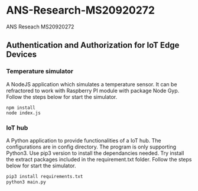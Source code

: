 # ANS-Research-MS20920272
ANS Reseach MS20920272

## Authentication and Authorization for IoT Edge Devices

### Temperature simulator
A NodeJS application which simulates a temperature sensor. It can be refractored to work with Raspberry PI module with package Node Gyp.
Follow the steps below for start the simulator.

```node
npm install
node index.js
```


### IoT hub
A Python application to provide functionalities of a IoT hub. The configurations are in config directory. The program is only supporting Python3. Use pip3 version to install the dependancies needed. Try install the extract packages included in the requirement.txt folder.
Follow the steps below for start the simulator.

```python
pip3 install requirements.txt
python3 main.py
```
